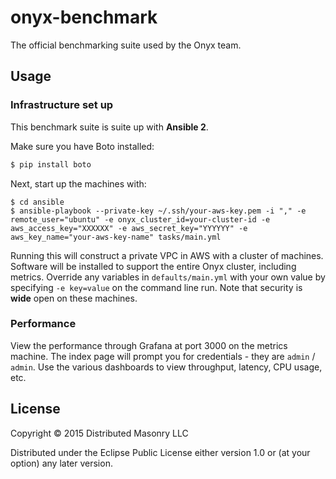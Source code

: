 # onyx-benchmark

The official benchmarking suite used by the Onyx team.

## Usage

### Infrastructure set up

This benchmark suite is suite up with **Ansible 2**.

Make sure you have Boto installed:

```bash
$ pip install boto
```

Next, start up the machines with:

```text
$ cd ansible
$ ansible-playbook --private-key ~/.ssh/your-aws-key.pem -i "," -e remote_user="ubuntu" -e onyx_cluster_id=your-cluster-id -e aws_access_key="XXXXXX" -e aws_secret_key="YYYYYY" -e aws_key_name="your-aws-key-name" tasks/main.yml
```

Running this will construct a private VPC in AWS with a cluster of machines. Software will be installed to support the entire Onyx cluster, including metrics. Override any variables in `defaults/main.yml` with your own value by specifying `-e key=value` on the command line run. Note that security is **wide** open on these machines.

### Performance

View the performance through Grafana at port 3000 on the metrics machine. The index page will prompt you for credentials - they are `admin` / `admin`. Use the various dashboards to view throughput, latency, CPU usage, etc.

## License

Copyright © 2015 Distributed Masonry LLC

Distributed under the Eclipse Public License either version 1.0 or (at
your option) any later version.
